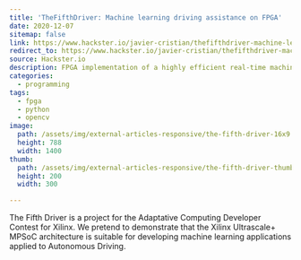 ```yaml
---
title: 'TheFifthDriver: Machine learning driving assistance on FPGA'
date: 2020-12-07
sitemap: false
link: https://www.hackster.io/javier-cristian/thefifthdriver-machine-learning-driving-assistance-on-fpga-98f295
redirect_to: https://www.hackster.io/javier-cristian/thefifthdriver-machine-learning-driving-assistance-on-fpga-98f295
source: Hackster.io
description: FPGA implementation of a highly efficient real-time machine learning driving assistance application using a camera circuit.
categories:
  - programming
tags:
  - fpga
  - python
  - opencv
image:
  path: /assets/img/external-articles-responsive/the-fifth-driver-16x9.jpg
  height: 788
  width: 1400
thumb:
  path: /assets/img/external-articles-responsive/the-fifth-driver-thumb.jpg
  height: 200
  width: 300

---
```


The Fifth Driver is a project for the Adaptative Computing Developer Contest for Xilinx. We pretend to demonstrate that the Xilinx Ultrascale+ MPSoC architecture is suitable for developing machine learning applications applied to Autonomous Driving.
